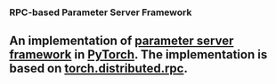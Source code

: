 ### RPC-based Parameter Server Framework
An implementation of [parameter server framework](https://www.usenix.org/system/files/conference/osdi14/osdi14-paper-li_mu.pdf) in [PyTorch](https://pytorch.org/).
The implementation is based on [torch.distributed.rpc](https://pytorch.org/docs/1.9.0/rpc.html).
---
